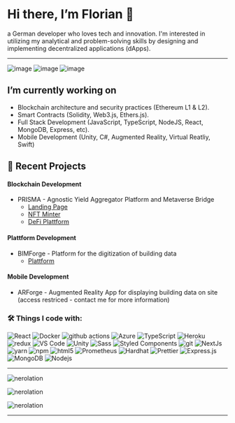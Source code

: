# Hi there, I’m Florian 👋

<!-- [![LinkedIn Badge](https://img.shields.io/badge/Personal%20Website-%20-lightgrey?color=1CA2F1)](https://www.toniwahrstaetter.com) -->

a German developer who loves tech and innovation.
I'm interested in utilizing my analytical and problem-solving skills by designing and implementing decentralized applications (dApps).

---

![image](https://img.shields.io/badge/Ethereum-3C3C3D?style=for-the-badge&logo=Ethereum&logoColor=white)
![image](https://img.shields.io/badge/Solidity-e6e6e6?style=for-the-badge&logo=solidity&logoColor=black)
![image](https://img.shields.io/badge/Bitcoin-000000?style=for-the-badge&logo=bitcoin&logoColor=white)

## I’m currently working on

- Blockchain architecture and security practices (Ethereum L1 & L2).
- Smart Contracts (Solidity, Web3.js, Ethers.js).
- Full Stack Development (JavaScript, TypeScript, NodeJS, React, MongoDB, Express, etc).
- Mobile Development (Unity, C#, Augmented Reality, Virtual Reatliy, Swift)

## 🚀 Recent Projects

#### Blockchain Development

- PRISMA - Agnostic Yield Aggregator Platform and Metaverse Bridge
  - <a href="https://prisma.farm">Landing Page</a>
  - <a href="https://minter.prisma.farm">NFT Minter</a>
  - <a href="https://app.prisma.farm">DeFi Plattform</a>

#### Plattform Development

- BIMForge - Platform for the digitization of building data
  - <a href="https://bim-forge.bimension.de">Plattform</a>

#### Mobile Development

- ARForge - Augmented Reality App for displaying building data on site (access restriced - contact me for more information)

### 🛠 Things I code with:

<p>
    <a target="_blank" rel="noopener noreferrer" ><img alt="React" src=https://img.shields.io/badge/-React-45b8d8?style=flat-square&logo=react&logoColor=white ></a>
    <a target="_blank" rel="noopener noreferrer"><img alt="Docker" src="https://img.shields.io/badge/-Docker-46a2f1?style=flat-square&amp;logo=docker&amp;logoColor=white" style="max-width:100%;"></a>
    <a target="_blank" rel="noopener noreferrer" ><img alt="github actions" src="https://img.shields.io/badge/-Github_Actions-2088FF?style=flat-square&amp;logo=github-actions&amp;logoColor=white" style="max-width:100%;"></a>
    <a target="_blank" rel="noopener noreferrer"><img alt="Azure" src="https://img.shields.io/badge/-Microsoft Azure-1a73e8?style=flat-square&amp;logo=microsoft-azure&amp;logoColor=white" style="max-width:100%;"></a>
    <a target="_blank" rel="noopener noreferrer"><img alt="TypeScript" src="https://img.shields.io/badge/-TypeScript-007ACC?style=flat-square&amp;logo=typescript&amp;logoColor=white" style="max-width:100%;"></a>
    <a target="_blank" rel="noopener noreferrer" ><img alt="Heroku" src="https://img.shields.io/badge/-Redux-430098?style=flat-square&amp;logo=redux&amp;logoColor=white" style="max-width:100%;"></a>
    <a target="_blank" rel="noopener noreferrer"><img alt="redux" src="https://img.shields.io/badge/-Heroku-764ABC?style=flat-square&amp;logo=heroku&amp;logoColor=white" style="max-width:100%;"></a>
    <a target="_blank" rel="noopener noreferrer" ><img alt="VS Code" src="https://img.shields.io/badge/-Visual Studio Code-B7178C?style=flat-square&amp;logo=visual-studio-code&amp;logoColor=white" style="max-width:100%;"></a>
    <a target="_blank" rel="noopener noreferrer"><img alt="Unity" src="https://img.shields.io/badge/-Unity-E10098?style=flat-square&amp;logo=unity&amp;logoColor=white" style="max-width:100%;"></a>
    <a target="_blank" rel="noopener noreferrer"><img alt="Sass" src="https://img.shields.io/badge/-Sass-CC6699?style=flat-square&amp;logo=sass&amp;logoColor=white" style="max-width:100%;"></a>
    <a target="_blank" rel="noopener noreferrer"><img alt="Styled Components" src="https://img.shields.io/badge/-Styled_Components-db7092?style=flat-square&amp;logo=styled-components&amp;logoColor=white" style="max-width:100%;"></a>
    <a target="_blank" rel="noopener noreferrer" ><img alt="git" src="https://img.shields.io/badge/-Git-F05032?style=flat-square&amp;logo=git&amp;logoColor=white" style="max-width:100%;"></a>
    <a target="_blank" rel="noopener noreferrer" ><img alt="NextJs" src="https://img.shields.io/badge/-NextJs-ea2845?style=flat-square&amp;logo=next.js&amp;logoColor=white" style="max-width:100%;"></a>
    <a target="_blank" rel="noopener noreferrer" ><img alt="yarn" src="https://img.shields.io/badge/-Yarn-DD0031?style=flat-square&amp;logo=yarn&amp;logoColor=white" style="max-width:100%;"></a>
    <a target="_blank" rel="noopener noreferrer"><img alt="npm" src="https://img.shields.io/badge/-NPM-CB3837?style=flat-square&amp;logo=npm&amp;logoColor=white" style="max-width:100%;"></a>
    <a target="_blank" rel="noopener noreferrer" ><img alt="html5" src="https://img.shields.io/badge/-HTML5-E34F26?style=flat-square&amp;logo=html5&amp;logoColor=white" style="max-width:100%;"></a>
    <a target="_blank" rel="noopener noreferrer" ><img alt="Prometheus" src="https://img.shields.io/badge/-Prometheus-FB542B?style=flat-square&amp;logo=Prometheus&amp;logoColor=white" style="max-width:100%;"></a>
    <a target="_blank" rel="noopener noreferrer" ><img alt="Hardhat" src="https://img.shields.io/badge/-Hardhat-EC4A3F?style=flat-square&amp;logo=ethereum&amp;logoColor=white" style="max-width:100%;"></a>
    <a target="_blank" rel="noopener noreferrer" ><img alt="Prettier" src="https://img.shields.io/badge/-Prettier-F9A03C?style=flat-square&amp;logo=prettier&amp;logoColor=white" style="max-width:100%;"></a>
    <a target="_blank" rel="noopener noreferrer" ><img alt="Express.js" src="https://img.shields.io/badge/-Express-F7B93E?style=flat-square&amp;logo=express&amp;logoColor=white" style="max-width:100%;"></a>
    <a target="_blank" rel="noopener noreferrer" ><img alt="MongoDB" src="https://img.shields.io/badge/-MongoDB-13aa52?style=flat-square&amp;logo=mongodb&amp;logoColor=white" style="max-width:100%;"></a>
    <a target="_blank" rel="noopener noreferrer" ><img alt="Nodejs" src="https://img.shields.io/badge/-Nodejs-43853d?style=flat-square&amp;logo=Node.js&amp;logoColor=white" style="max-width:100%;"></a>

</p>

---

<p><img  src="https://github-readme-stats.vercel.app/api?username=florolf1&show_icons=true&locale=en&theme=graywhite&include_all_commits=true&count_private=true" alt="nerolation" /></p>

<p><img   src="https://github-readme-stats.vercel.app/api/top-langs?username=florolf1&show_icons=true&locale=en&layout=compact&hide=HTML,jupyter%20notebook" alt="nerolation"  /></p>

<p><img  src="https://github-readme-streak-stats.herokuapp.com/?user=florolf1&" alt="nerolation" /></p>

---

